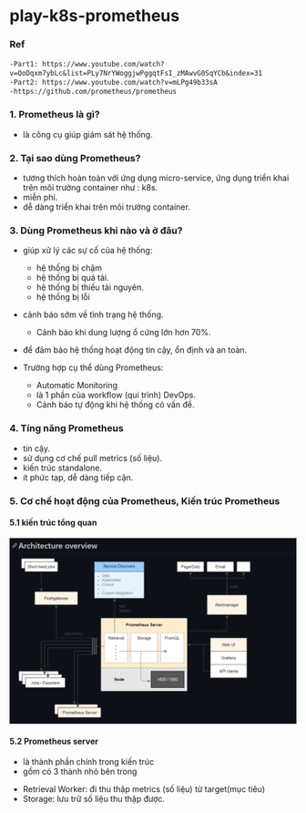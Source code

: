 # play-k8s-prometheus
### Ref
```
-Part1: https://www.youtube.com/watch?v=QoDqxm7ybLc&list=PLy7NrYWoggjwPggqtFsI_zMAwvG0SqYCb&index=31
-Part2: https://www.youtube.com/watch?v=mLPg49b33sA
-https://github.com/prometheus/prometheus
```

### 1. Prometheus là gì?
- là công cụ giúp giám sát hệ thống.

### 2. Tại sao dùng Prometheus?
- tương thích hoàn toàn với ứng dụng micro-service,
  ứng dụng triển khai trên môi trường container như : k8s.
- miễn phí.
- dễ dàng triển khai trên môi trường container.

### 3. Dùng Prometheus khi nào và ở đâu?
- giúp xử lý các sự cố của hệ thống:
  + hệ thống bị chậm
  + hệ thống bị quá tải.
  + hệ thống bị thiếu tài nguyên.
  + hệ thống bị lỗi

- cảnh báo sớm về tình trạng hệ thống.
  + Cảnh bảo khi dung lượng ổ cứng lớn hơn 70%.

- để đảm bảo hệ thống hoạt động tin cậy, ổn định và an toàn.
- Trường hợp cụ thể dùng Prometheus:
  + Automatic Monitoring
  + là 1 phần của workflow (qui trình) DevOps.
  + Cảnh báo tự động khi hệ thống có vấn đề.

### 4. Tíng năng Prometheus
- tin cậy.
- sử dụng cơ chế pull metrics (số liệu).
- kiến trúc standalone.
- ít phức tạp, dễ dàng tiếp cận.

### 5. Cơ chế hoạt động của Prometheus, Kiến trúc Prometheus
#### 5.1 kiến trúc tổng quan
![kiến trúc tổng quan](https://github.com/hieunt84/play-k8s-prometheus/blob/master/images/kien-truc-tong-quan.png)

#### 5.2 Prometheus server
- là thành phần chính trong kiến trúc
- gồm có 3 thành nhỏ bên trong
+ Retrieval Worker: đi thu thập metrics (số liệu) từ target(mục tiêu)
+ Storage: lưu trữ số liệu thu thập được.




